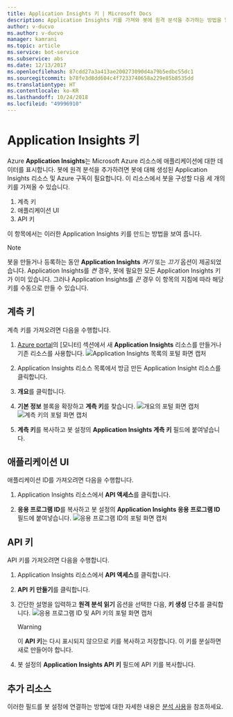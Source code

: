 ```yaml
---
title: Application Insights 키 | Microsoft Docs
description: Application Insights 키를 가져와 봇에 원격 분석을 추가하는 방법을 알아봅니다.
author: v-ducvo
ms.author: v-ducvo
manager: kamrani
ms.topic: article
ms.service: bot-service
ms.subservice: abs
ms.date: 12/13/2017
ms.openlocfilehash: 87cdd27a3a413ae200273090d4a79b5edbc55dc1
ms.sourcegitcommit: b78fe3d8dd604c4f7233740658a229e85b8535dd
ms.translationtype: HT
ms.contentlocale: ko-KR
ms.lasthandoff: 10/24/2018
ms.locfileid: "49996910"
---
```

# <a name="application-insights-keys"></a>Application Insights 키

Azure **Application Insights**는 Microsoft Azure 리소스에 애플리케이션에 대한 데이터를 표시합니다. 봇에 원격 분석을 추가하려면 봇에 대해 생성된 Application Insights 리소스 및 Azure 구독이 필요합니다. 이 리소스에서 봇을 구성할 다음 세 개의 키를 가져올 수 있습니다.

1. 계측 키
2. 애플리케이션 UI
3. API 키

이 항목에서는 이러한 Application Insights 키를 만드는 방법을 보여 줍니다.

> [!NOTE]
> 봇을 만들거나 등록하는 동안 **Application Insights** *켜기* 또는 *끄기* 옵션이 제공되었습니다. Application Insights를 *켠* 경우, 봇에 필요한 모든 Application Insights 키가 이미 있습니다. 그러나 Application Insights를 *끈* 경우 이 항목의 지침에 따라 해당 키를 수동으로 만들 수 있습니다.

## <a name="instrumentation-key"></a>계측 키

계측 키를 가져오려면 다음을 수행합니다.
1. [Azure portal](http://portal.azure.com)의 [모니터] 섹션에서 새 **Application Insights** 리소스를 만들거나 기존 리소스를 사용합니다.
![Application Insights 목록의 포털 화면 캡처](~/media/portal-app-insights-add-new.png)

2. Application Insights 리소스 목록에서 방금 만든 Application Insight 리소스를 클릭합니다.

3. **개요**를 클릭합니다.

4. **기본 정보** 블록을 확장하고 **계측 키**를 찾습니다. 
![개요의 포털 화면 캡처](~/media/portal-app-insights-instrumentation-key-dropdown.png)
![계측 키의 포털 화면 캡처](~/media/portal-app-insights-instrumentation-key.png)

5. **계측 키**를 복사하고 봇 설정의 **Application Insights 계측 키** 필드에 붙여넣습니다.

## <a name="application-id"></a>애플리케이션 UI

애플리케이션 ID를 가져오려면 다음을 수행합니다.
1. Application Insights 리소스에서 **API 액세스**를 클릭합니다.

2. **응용 프로그램 ID**를 복사하고 봇 설정의 **Application Insights 응용 프로그램 ID** 필드에 붙여넣습니다. 
![응용 프로그램 ID의 포털 화면 캡처](~/media/portal-app-insights-appid.png)

## <a name="api-key"></a>API 키

API 키를 가져오려면 다음을 수행합니다.
1. Application Insights 리소스에서 **API 액세스**를 클릭합니다.

2. **API 키 만들기**를 클릭합니다.

3. 간단한 설명을 입력하고 **원격 분석 읽기** 옵션을 선택한 다음, **키 생성** 단추를 클릭합니다.
![응용 프로그램 ID 및 API 키의 포털 화면 캡처](~/media/portal-app-insights-appid-apikey.png)

   > [!WARNING]
   > 이 **API 키**는 다시 표시되지 않으므로 키를 복사하고 저장합니다. 이 키를 분실하면 새로 만들어야 합니다.

4. 봇 설정의 **Application Insights API 키** 필드에 API 키를 복사합니다.

## <a name="additional-resources"></a>추가 리소스
이러한 필드를 봇 설정에 연결하는 방법에 대한 자세한 내용은 [분석 사용](~/bot-service-manage-analytics.md#enable-analytics)을 참조하세요.